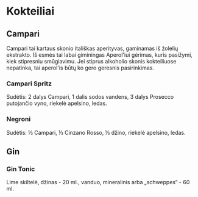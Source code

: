 # Kokteiliai

## Campari

Campari tai kartaus skonio itališkas aperityvas, gaminamas iš žolelių ekstrakto. Iš esmės tai labai giminingas Aperol'iui gėrimas, kuris pasižymi, kiek stipresniu smūgiavimu. Jei stiprus alkoholio skonis kokteiliuose nepatinka, tai aperol'is būtų ko gero geresnis pasirinkimas.

### Campari Spritz 

Sudėtis: 2 dalys Campari, 1 dalis sodos vandens, 3 dalys Prosecco putojančio vyno, riekelė apelsino, ledas.

### Negroni 

Sudėtis: ⅓ Campari, ⅓ Cinzano Rosso, ⅓ džino, riekelė apelsino, ledas.

## Gin

### Gin Tonic

Lime skiltelė, džinas - 20 ml., vanduo, mineralinis arba „schweppes“ - 60 ml.

